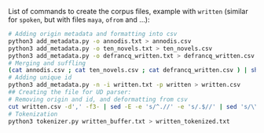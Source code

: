 
List of commands to create the corpus files, example with `written` (similar for `spoken`, but with files `maya`, `ofrom` and ...):

```bash
# Adding origin metadata and formatting into csv
python3 add_metadata.py -o annodis.txt > annodis.csv
python3 add_metadata.py -o ten_novels.txt > ten_novels.csv
python3 add_metadata.py -o defrancq_written.txt > defrancq_written.csv
# Merging and suffling
(cat annodis.csv ; cat ten_novels.csv ; cat defrancq_written.csv ) | shuf > written.txt
# Adding unique id
python3 add_metadata.py -n -i written.txt -p written > written.csv
## Creating the file for UD parser:
# Removing origin and id, and deformatting from csv
cut written.csv -d',' -f3- | sed -E -e 's/^.//' -e 's/.$//' | sed 's/\\"/"/g' > written_buffer.txt
# Tokenization
python3 tokenizer.py written_buffer.txt > written_tokenized.txt
```
